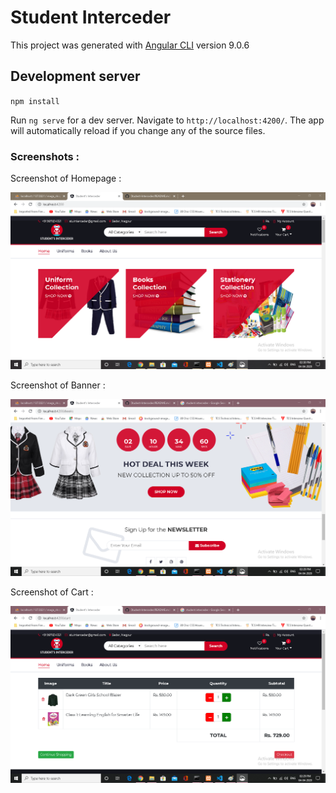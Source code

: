 # Student Interceder

This project was generated with [Angular CLI](https://github.com/angular/angular-cli) version 9.0.6

## Development server

`npm install`

Run `ng serve` for a dev server. Navigate to `http://localhost:4200/`. The app will automatically reload if you change any of the source files.

### Screenshots :

Screenshot of Homepage :

![](screenshots/screenshot1.png)


Screenshot of Banner :

![](screenshots/screenshot2.png)


Screenshot of Cart :

![](screenshots/screenshot3.png)

